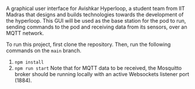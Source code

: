 A graphical user interface for Avishkar Hyperloop, a student team from IIT Madras that designs and builds technologies towards the development of the hyperloop. This GUI will be used as the base station for the pod to run, sending commands to the pod and receiving data from its sensors, over an MQTT network.

To run this project, first clone the repository. Then, run the following commands on the `main` branch.

1. `npm install`
2. `npm run start`
Note that for MQTT data to be received, the Mosquitto broker should be running locally with an active Websockets listener port (1884).
